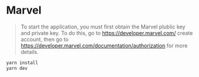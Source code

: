# Marvel
>
> To start the application, you must first obtain the Marvel plublic key and
> private key. To do this, go to https://developer.marvel.com/ create account,
> then go to https://developer.marvel.com/documentation/authorization for more details.
>


```zsh
yarn install
yarn dev
```
